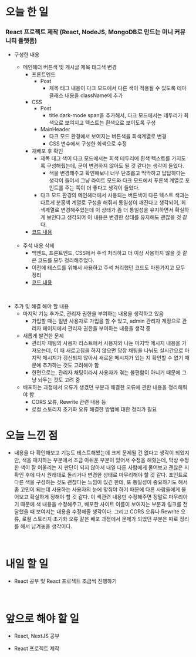 # 오늘 한 일

### React 프로젝트 제작 (React, NodeJS, MongoDB로 만드는 미니 커뮤니티 플랫폼)

- 구성한 내용

  - 메인헤더 버튼색 및 게시글 제목 태그색 변경
    - 프론트엔드
      - Post
        - 제목 태그 내용이 다크 모드에서 다른 색이 적용될 수 있도록 테마 클래스 내용을 className에 추가
    - CSS
      - Post
        - title.dark-mode span을 추가해서, 다크 모드에서는 테두리가 회색으로 보여지고 텍스트는 흰색으로 보이도록 구성
      - MainHeader
        - 다크 모드 환경에서 보여지는 버튼색을 회색계열로 변경
        - CSS 변수에서 구성한 회색으로 수정
    - 재배포 후 확인
      - 제목 태그 색이 다크 모드에서는 회색 테두리에 흰색 텍스트를 가지도록 구성해줬는데, 굳이 변경하지 않아도 될 것 같다는 생각이 들었다.
        - 색을 변경해주고 확인해보니 너무 단조롭고 딱딱하고 답답하다는 생각이 들어서 그냥 라이트 모드와 다크 모드에서 푸른색 계열로 포인트를 주는 쪽이 더 좋다고 생각이 들었다.
      - 다크 모드 환경의 메인헤더에서 사용되는 버튼색이 다른 텍스트 색과는 다르게 분홍색 계열로 구성을 해줘서 통일성이 깨진다고 생각되어, 회색계열로 변경해주었는데 이 상태가 좀 더 통일성을 유지하면서 확실하게 보인다고 생각되어 이 내용은 변경한 상태를 유지해도 괜찮을 것 같다.
    - [코드 내용](https://github.com/jeongsangtae/mini-community-platform/commit/b51853498481f7073d2b82ccdf9e8f0244dbabc1)

  <br />

  - 주석 내용 삭제
    - 백엔드, 프론트엔드, CSS에서 주석 처리하고 더 이상 사용하지 않을 것 같은 코드를 모두 정리해주었다.
    - 이전에 테스트를 위해서 사용하고 주석 처리했던 코드도 마찬가지고 모두 정리
    - [코드 내용](https://github.com/jeongsangtae/mini-community-platform/commit/f10559f4254788222579ec84d3bb21e665b96bb6)

<br />

- 추가 및 해결 해야 할 내용
  - 마지막 기능 추가로, 관리자 권한을 부여하는 내용을 생각하고 있음
    - 가입할 때는 일반 사용자로 가입을 할 수 있고, admin 관리자 계정으로 관리자 페이지에서 관리자 권한을 부여하는 내용을 생각 중
  - 새롭게 발견한 문제
    - 관리자 채팅의 사용자 리스트에서 사용자와 나눈 마지막 메시지 내용을 가져오는데, 이 때 새로고침을 하지 않으면 당장 채팅을 나눠도 실시간으로 마지막 메시지가 갱신되지 않아서 새로운 메시지가 있는 지 확인할 수 없기 때문에 추가하는 것도 고려해야 함
    - 한편으로는, 관리자 채팅이라서 사용자가 겪는 불편함이 아니기 때문에 그냥 놔두는 것도 고려 중
  - 배포하는 과정에서 오류가 생겼던 부분과 해결한 오류에 관한 내용을 정리해줘야 함
    - CORS 오류, Rewrite 관련 내용 등
    - 로컬 스토리지 초기화 오류 해결한 방법에 대한 정리가 필요

# 오늘 느낀 점

- 내용을 다 확인해보고 기능도 테스트해봤는데 크게 문제될 건 없다고 생각이 되었지만, 색을 매치하는 부분에서 조금 아쉬운 부분이 있어서 수정을 해줬는데, 막상 수정한 색이 잘 어울리는 지 판단이 되지 않아서 내일 다른 사람에게 물어보고 괜찮은 지 확인 후에 다시 원래대로 돌리거나 변경한 상태로 마무리해야 할 것 같다. 포인트로 다른 색을 구성하는 것도 괜찮다는 느낌이 있긴 한데, 또 통일성이 중요하기도 해서 좀 고민이 되는데 사용하는 사용자의 눈에 맞춰야 하기 때문에 다른 사람들에게 물어보고 확실하게 정해야 할 것 같다. 이 색관련 내용만 수정해주면 정말로 마무리이기 때문에 색 내용을 수정해주고, 배포한 사이트 이름이 보여지는 부분과 링크를 전달했을 때 보여지는 내용을 수정해줄 생각이다. 그리고 CORS 오류나 Rewrite 오류, 로컬 스토리지 초기화 오류 같은 배포 과정에서 문제가 되었던 부분은 따로 정리를 해서 남겨놓을 생각이다.

<br />

# 내일 할 일

- React 공부 및 React 프로젝트 조금씩 진행하기

<br />

# 앞으로 해야 할 일

- React, NextJS 공부

- React 프로젝트 제작
